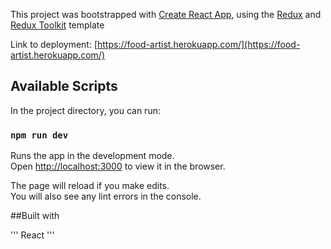 This project was bootstrapped with [Create React App](https://github.com/facebook/create-react-app), using the [Redux]() and [Redux Toolkit]() template

Link to deployment: [https://food-artist.herokuapp.com/](https://food-artist.herokuapp.com/)

## Available Scripts

In the project directory, you can run:

### `npm run dev`

Runs the app in the development mode.<br />
Open [http://localhost:3000](http://localhost:3000) to view it in the browser.

The page will reload if you make edits.<br />
You will also see any lint errors in the console.

##Built with

'''
React
'''
